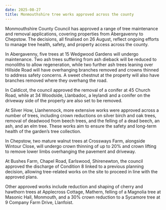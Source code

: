 ```yaml
---
date: 2025-08-27
title: Monmouthshire tree works approved across the county
---
```


Monmouthshire County Council has approved a range of tree maintenance and removal applications, covering properties from Abergavenny to Chepstow. The decisions, all finalised on 26 August, reflect ongoing efforts to manage tree health, safety, and property access across the county.

In Abergavenny, five trees at 15 Wedgwood Gardens will undergo maintenance. Two ash trees suffering from ash dieback will be reduced to monoliths to allow regeneration, while two further ash trees leaning over Hillside Road will have overhanging branches removed and crowns thinned to address safety concerns. A sweet chestnut at the property will also have branches removed where they overhang the road.

In Caldicot, the council approved the removal of a conifer at 45 Church Road, while at 34 Woodside, Llanbadoc, a leylandi and a conifer on the driveway side of the property are also set to be removed.

At Silver How, Llanhennock, more extensive works were approved across a number of trees, including crown reductions on silver birch and oak trees, removal of deadwood from beech trees, and the felling of a dead beech, an ash, and an elm tree. These works aim to ensure the safety and long-term health of the garden’s tree collection.

In Chepstow, two mature walnut trees at Crossways Farm, alongside Wintour Close, will undergo crown thinning of up to 20% and crown lifting to remove lower limbs overhanging the pavement and driveway.

At Bushes Farm, Chapel Road, Earlswood, Shirenewton, the council approved the discharge of Condition 8 linked to a previous planning decision, allowing tree-related works on the site to proceed in line with the approved plans.

Other approved works include reduction and shaping of cherry and hawthorn trees at Applecross Cottage, Mathern, felling of a Magnolia tree at Masonic Hall, Monmouth, and a 30% crown reduction to a Sycamore tree at 9 Company Farm Drive, Llanfoist. 
